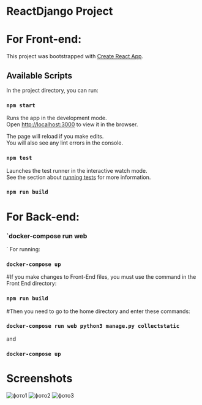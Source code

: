 # ReactDjango Project


# For Front-end:
This project was bootstrapped with [Create React App](https://github.com/facebook/create-react-app).

## Available Scripts

In the project directory, you can run:

### `npm start`

Runs the app in the development mode.\
Open [http://localhost:3000](http://localhost:3000) to view it in the browser.

The page will reload if you make edits.\
You will also see any lint errors in the console.

### `npm test`

Launches the test runner in the interactive watch mode.\
See the section about [running tests](https://facebook.github.io/create-react-app/docs/running-tests) for more information.

### `npm run build`

# For Back-end:

### `docker-compose run web <command>

`
For running:
### `docker-compose up`

#If you make changes to Front-End files, you must use the command in the Front End directory: 
### `npm run build`
#Then you need to go to the home directory and enter these commands: 
### `docker-compose run web python3 manage.py collectstatic` 
and 
### `docker-compose up`


# Screenshots
![фото1](https://user-images.githubusercontent.com/79326174/133660902-7ead9714-924a-49f1-b136-acfb68c900cb.png)
![фото2](https://user-images.githubusercontent.com/79326174/133660921-1b1c001d-24e2-44f3-93a1-c05c7ffec6f6.png)
![фото3](https://user-images.githubusercontent.com/79326174/133660941-5e6142c0-e3aa-4851-950f-f778d9e2ea87.png)
